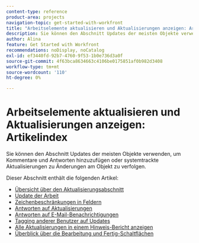 ```yaml
---
content-type: reference
product-area: projects
navigation-topic: get-started-with-workfront
title: "Arbeitselemente aktualisieren und Aktualisierungen anzeigen: Artikelindex"
description: Sie können den Abschnitt Updates der meisten Objekte verwenden, um Kommentare und Antworten hinzuzufügen oder systemtrackte Aktualisierungen zu Änderungen am Objekt zu verfolgen.
author: Alina
feature: Get Started with Workfront
recommendations: noDisplay, noCatalog
exl-id: ef3440fd-92b7-4760-9f53-1b0e736d3a0f
source-git-commit: 4f63bca8634663c4106be0175851af0b982d3408
workflow-type: tm+mt
source-wordcount: '110'
ht-degree: 0%

---
```


# Arbeitselemente aktualisieren und Aktualisierungen anzeigen: Artikelindex

<!-- Audited: 02/2024 -->

Sie können den Abschnitt Updates der meisten Objekte verwenden, um Kommentare und Antworten hinzuzufügen oder systemtrackte Aktualisierungen zu Änderungen am Objekt zu verfolgen.

Dieser Abschnitt enthält die folgenden Artikel:

* [Übersicht über den Aktualisierungsabschnitt](../../workfront-basics/updating-work-items-and-viewing-updates/updates-tab-overview.md)
* [Update der Arbeit](../../workfront-basics/updating-work-items-and-viewing-updates/update-work.md)
* [Zeichenbeschränkungen in Feldern](../../workfront-basics/updating-work-items-and-viewing-updates/character-limits-in-fields.md)
* [Antworten auf Aktualisierungen](../../workfront-basics/updating-work-items-and-viewing-updates/reply-to-updates.md)
* [Antworten auf E-Mail-Benachrichtigungen](../../workfront-basics/updating-work-items-and-viewing-updates/reply-to-email-notifications.md)
* [Tagging anderer Benutzer auf Updates](../../workfront-basics/updating-work-items-and-viewing-updates/tag-others-on-updates.md)
* [Alle Aktualisierungen in einem Hinweis-Bericht anzeigen](../../workfront-basics/updating-work-items-and-viewing-updates/view-all-updates-in-a-report.md)
* [Überblick über die Bearbeitung und Fertig-Schaltflächen](../../workfront-basics/updating-work-items-and-viewing-updates/work-on-it-and-done-buttons-accept-complete-work.md)

